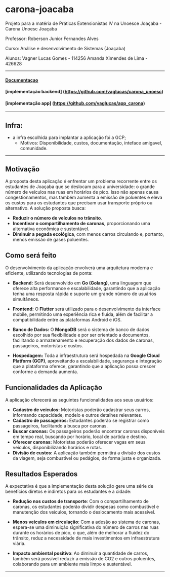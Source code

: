 # carona-joacaba
Projeto para a matéria de Práticas Extensionistas IV na Unoesce Joaçaba - Carona Unoesc Joaçaba

Professor: Roberson Junior Fernandes Alves

Curso: Análise e desenvolvimento de Sistemas (Joaçaba)

Alunos: Vagner Lucas Gomes - 114256
      Amanda Ximendes de Lima - 426628


-------
#### [Documentaçao](doc/Projeto%20carona%20joaçaba.drawio%20(1).pdf)

#### [implementação backend] (https://github.com/vaglucas/carona_unoesc)
#### [implementação app] (https://github.com/vaglucas/app_carona)
--------

## Infra:

* a infra escolhida para implantar a aplicação foi a GCP;
    * Motivos: Disponibilidade, custos, documentação, inteface amigavel, comunidade.

-------

## **Motivação**

A proposta desta aplicação é enfrentar um problema recorrente entre os estudantes de Joaçaba que se deslocam para a universidade: o grande número de veículos nas ruas em horários de pico. Isso não apenas causa congestionamentos, mas também aumenta a emissão de poluentes e eleva os custos para os estudantes que precisam usar transporte próprio ou alternativo. A solução proposta busca:

- **Reduzir o número de veículos no trânsito**.
- **Incentivar o compartilhamento de caronas**, proporcionando uma alternativa econômica e sustentável.
- **Diminuir a pegada ecológica**, com menos carros circulando e, portanto, menos emissão de gases poluentes.

## **Como será feito**

O desenvolvimento da aplicação envolverá uma arquitetura moderna e eficiente, utilizando tecnologias de ponta:

- **Backend:** Será desenvolvido em **Go (Golang)**, uma linguagem que oferece alta performance e escalabilidade, garantindo que a aplicação tenha uma resposta rápida e suporte um grande número de usuários simultâneos.
  
- **Frontend:** O **Flutter** será utilizado para o desenvolvimento da interface mobile, permitindo uma experiência rica e fluida, além de facilitar a compatibilidade entre as plataformas Android e iOS.
  
- **Banco de Dados:** O **MongoDB** será o sistema de banco de dados escolhido por sua flexibilidade e por ser orientado a documentos, facilitando o armazenamento e recuperação dos dados de caronas, passageiros, motoristas e custos.

- **Hospedagem:** Toda a infraestrutura será hospedada na **Google Cloud Platform (GCP)**, aproveitando a escalabilidade, segurança e integração que a plataforma oferece, garantindo que a aplicação possa crescer conforme a demanda aumenta.

## **Funcionalidades da Aplicação**

A aplicação oferecerá as seguintes funcionalidades aos seus usuários:

- **Cadastro de veículos:** Motoristas poderão cadastrar seus carros, informando capacidade, modelo e outros detalhes relevantes.
- **Cadastro de passageiros:** Estudantes poderão se registrar como passageiros, facilitando a busca por caronas.
- **Buscar caronas:** Os passageiros poderão encontrar caronas disponíveis em tempo real, buscando por horário, local de partida e destino.
- **Oferecer caronas:** Motoristas poderão oferecer vagas em seus veículos, disponibilizando horários e rotas.
- **Divisão de custos:** A aplicação também permitirá a divisão dos custos da viagem, seja combustível ou pedágios, de forma justa e organizada.

## **Resultados Esperados**

A expectativa é que a implementação desta solução gere uma série de benefícios diretos e indiretos para os estudantes e a cidade:

- **Redução nos custos de transporte**: Com o compartilhamento de caronas, os estudantes poderão dividir despesas como combustível e manutenção dos veículos, tornando o deslocamento mais acessível.
  
- **Menos veículos em circulação**: Com a adesão ao sistema de caronas, espera-se uma diminuição significativa do número de carros nas ruas durante os horários de pico, o que, além de melhorar a fluidez do trânsito, reduz a necessidade de mais investimentos em infraestrutura viária.

- **Impacto ambiental positivo**: Ao diminuir a quantidade de carros, também será possível reduzir a emissão de CO2 e outros poluentes, colaborando para um ambiente mais limpo e sustentável.

---
